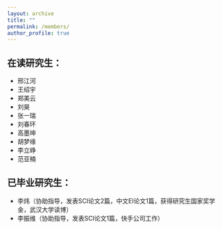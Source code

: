 ```yaml
---
layout: archive
title: ""
permalink: /members/
author_profile: true
---
```


## 在读研究生：

* 邢江河
* 王绍宇
* 郑美云
* 刘昊
* 张一瑞
* 刘春环
* 高墨坤
* 胡梦缘
* 李立峥
* 范亚楠

## 已毕业研究生：

* 李炜（协助指导，发表SCI论文2篇，中文EI论文1篇，获得研究生国家奖学金，武汉大学读博）
* 李振维（协助指导，发表SCI论文1篇，快手公司工作）

